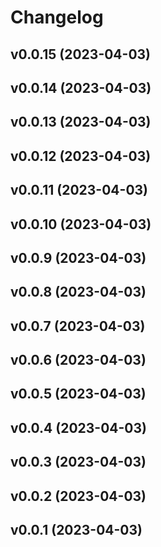 # Changelog

<!--next-version-placeholder-->

## v0.0.15 (2023-04-03)


## v0.0.14 (2023-04-03)


## v0.0.13 (2023-04-03)


## v0.0.12 (2023-04-03)


## v0.0.11 (2023-04-03)


## v0.0.10 (2023-04-03)


## v0.0.9 (2023-04-03)


## v0.0.8 (2023-04-03)


## v0.0.7 (2023-04-03)


## v0.0.6 (2023-04-03)


## v0.0.5 (2023-04-03)


## v0.0.4 (2023-04-03)


## v0.0.3 (2023-04-03)


## v0.0.2 (2023-04-03)


## v0.0.1 (2023-04-03)

